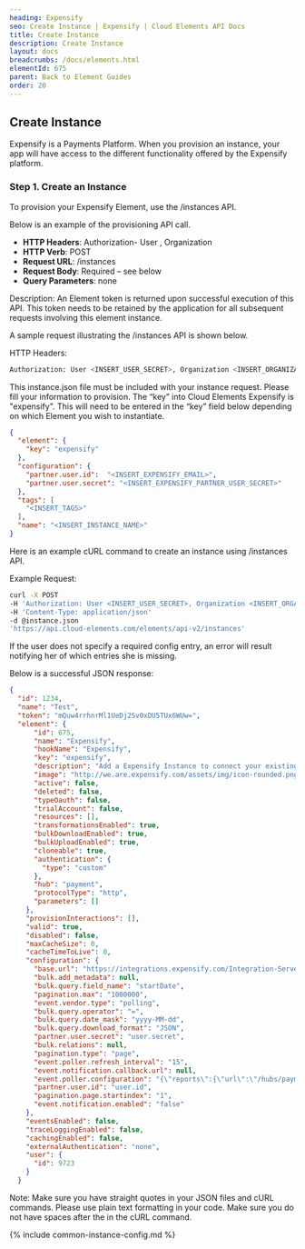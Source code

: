 ```yaml
---
heading: Expensify
seo: Create Instance | Expensify | Cloud Elements API Docs
title: Create Instance
description: Create Instance
layout: docs
breadcrumbs: /docs/elements.html
elementId: 675
parent: Back to Element Guides
order: 20
---
```


## Create Instance

Expensify is a Payments Platform. When you provision an instance, your app will have access to the different functionality offered by the Expensify platform.

### Step 1. Create an Instance

To provision your Expensify Element, use the /instances API.

Below is an example of the provisioning API call.

* __HTTP Headers__: Authorization- User <user secret>, Organization <organization secret>
* __HTTP Verb__: POST
* __Request URL__: /instances
* __Request Body__: Required – see below
* __Query Parameters__: none

Description: An Element token is returned upon successful execution of this API. This token needs to be retained by the application for all subsequent requests involving this element instance.

A sample request illustrating the /instances API is shown below.

HTTP Headers:

```bash
Authorization: User <INSERT_USER_SECRET>, Organization <INSERT_ORGANIZATION_SECRET>

```
This instance.json file must be included with your instance request.  Please fill your information to provision.  The “key” into Cloud Elements Expensify is "expensify".  This will need to be entered in the “key” field below depending on which Element you wish to instantiate.

```JSON
{
  "element": {
    "key": "expensify"
  },
  "configuration": {
    "partner.user.id":  "<INSERT_EXPENSIFY_EMAIL>",
    "partner.user.secret": "<INSERT_EXPENSIFY_PARTNER_USER_SECRET>"
  },
  "tags": [
    "<INSERT_TAGS>"
  ],
  "name": "<INSERT_INSTANCE_NAME>"
}
```

Here is an example cURL command to create an instance using /instances API.

Example Request:

```bash
curl -X POST
-H 'Authorization: User <INSERT_USER_SECRET>, Organization <INSERT_ORGANIZATION_SECRET>'
-H 'Content-Type: application/json'
-d @instance.json
'https://api.cloud-elements.com/elements/api-v2/instances'
```

If the user does not specify a required config entry, an error will result notifying her of which entries she is missing.

Below is a successful JSON response:

```JSON
{
  "id": 1234,
  "name": "Test",
  "token": "mQuw4rrhnrMl1UeDj25v0xDU5TUx6WUw=",
  "element": {
      "id": 675,
      "name": "Expensify",
      "hookName": "Expensify",
      "key": "expensify",
      "description": "Add a Expensify Instance to connect your existing Expensify account to the Payments and Billing Hub, allowing you to manage your reports, etc. across multiple  Elements. You will need your Expensify account information to add an instance.",
      "image": "http://we.are.expensify.com/assets/img/icon-rounded.png",
      "active": false,
      "deleted": false,
      "typeOauth": false,
      "trialAccount": false,
      "resources": [],
      "transformationsEnabled": true,
      "bulkDownloadEnabled": true,
      "bulkUploadEnabled": true,
      "cloneable": true,
      "authentication": {
        "type": "custom"
      },
      "hub": "payment",
      "protocolType": "http",
      "parameters": []
    },
    "provisionInteractions": [],
    "valid": true,
    "disabled": false,
    "maxCacheSize": 0,
    "cacheTimeToLive": 0,
    "configuration": {
      "base.url": "https://integrations.expensify.com/Integration-Server",
      "bulk.add_metadata": null,
      "bulk.query.field_name": "startDate",
      "pagination.max": "1000000",
      "event.vendor.type": "polling",
      "bulk.query.operator": "=",
      "bulk.query.date_mask": "yyyy-MM-dd",
      "bulk.query.download_format": "JSON",
      "partner.user.secret": "user.secret",
      "bulk.relations": null,
      "pagination.type": "page",
      "event.poller.refresh_interval": "15",
      "event.notification.callback.url": null,
      "event.poller.configuration": "{\"reports\":{\"url\":\"/hubs/payment/reports?where=startDate ='${date:yyyy-MM-dd}'\",\"idField\":\"reportId\",\"datesConfiguration\":{\"updatedDateField\":\"created\",\"updatedDateFormat\":\"yyyy-MM-dd HH:mm:ss\",\"updatedDateTimezone\":\"GMT\",\"createdDateField\":\"created\",\"createdDateFormat\":\"yyyy-MM-dd HH:mm:ss\",\"createdDateTimezone\":\"GMT\"}}}",
      "partner.user.id": "user.id",
      "pagination.page.startindex": "1",
      "event.notification.enabled": "false"
    },
    "eventsEnabled": false,
    "traceLoggingEnabled": false,
    "cachingEnabled": false,
    "externalAuthentication": "none",
    "user": {
      "id": 9723
    }
  }
```

Note:  Make sure you have straight quotes in your JSON files and cURL commands.  Please use plain text formatting in your code.  Make sure you do not have spaces after the in the cURL command.

{% include common-instance-config.md %}
